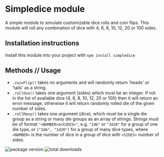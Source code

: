 # Simpledice module
A simple module to simulate customizable dice rolls and coin flips.  This module will roll any combination of dice with 4, 6, 8, 10, 12, 20 or 100 sides. 

## Installation instructions
Install this module into your project with `npm install simpledice`

## Methods // Usage
- `.coinFlip()` takes no arguments and will randomly return 'heads' or 'tails' as a string.
- `.rollOne()` takes one argument (sides) which must be an integer.  If not in the list of available dice (4, 6, 8, 10, 12, 20 or 100) then it will return an error message, otherwise it will return randomly rolled die of the given number of sides.
- `.rollMany()` takes one argument (dice), which must be a single die group as a string or many die groups as an array of strings.  Strings must be of format `"<NUMBER>d<SIDES>"`, e.g. `"2d6"` or `"3d20"` for a group of one die type, or `["2d6", "1d20"]` for a group of many dice types, where `<NUMBER>` is the number of dice in a group of dice with `<SIDES>` number of sides.

![package version](https://img.shields.io/npm/v/simpledice)
![total downloads](https://img.shields.io/npm/dt/simpledice)
